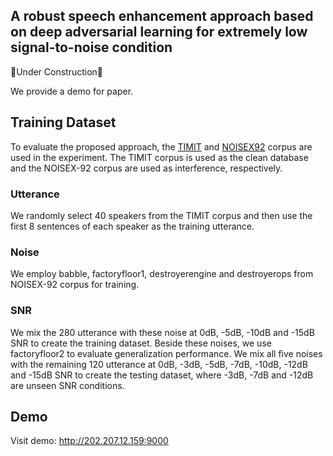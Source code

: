 ## A robust speech enhancement approach based on deep adversarial learning for extremely low signal-to-noise condition

🚧Under Construction🚧

We provide a demo for paper. 


## Training Dataset

To evaluate the proposed approach, the [TIMIT](https://catalog.ldc.upenn.edu/LDC93S1) and [NOISEX92](http://spib.linse.ufsc.br/noise.html) corpus are used in the experiment. The TIMIT corpus is used as the clean database and the NOISEX-92 corpus are used as interference, respectively. 

### Utterance

We randomly select 40 speakers from the TIMIT corpus and then use the first 8 sentences of each speaker as the training utterance.

### Noise

We employ babble, factoryfloor1, destroyerengine and destroyerops from NOISEX-92 corpus for training.

### SNR

We mix the 280 utterance with these noise at 0dB, -5dB, -10dB and -15dB
SNR to create the training dataset. Beside these noises, we use factoryfloor2 to evaluate generalization performance. We mix all five noises with the remaining 120 utterance at 0dB, -3dB, -5dB, -7dB, -10dB, -12dB and -15dB SNR to create the testing dataset, where -3dB, -7dB and -12dB are unseen SNR conditions.

## Demo

Visit demo: http://202.207.12.159:9000